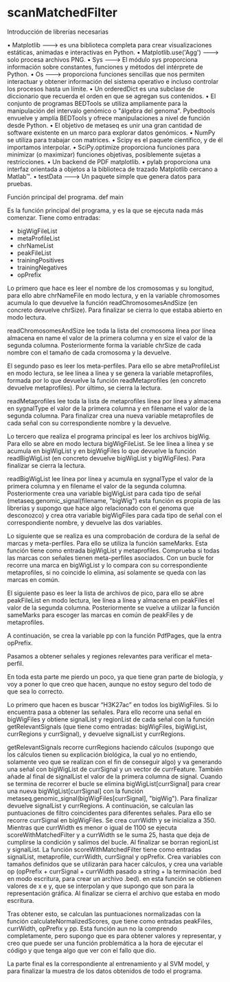 # scanMatchedFilter

Introducción de librerías necesarias

•	Matplotlib ---> es una biblioteca completa para crear visualizaciones estáticas, animadas e interactivas en Python.
•	Matplotlib.use('Agg') ---> solo procesa archivos PNG.
•	Sys ---> El módulo sys proporciona información sobre constantes, funciones y métodos del intérprete de Python.
•	Os ---> proporciona funciones sencillas que nos permiten interactuar y obtener información del sistema operativo e incluso controlar los procesos hasta un límite.
•	Un orderedDict es una subclase de diccionario que recuerda el orden en que se agregan sus contenidos.
•	El conjunto de programas BEDTools se utiliza ampliamente para la manipulación del intervalo genómico o "álgebra del genoma". Pybedtools envuelve y amplía BEDTools 
  y ofrece manipulaciones a nivel de función desde Python.
•	El objetivo de metaseq es unir una gran cantidad de software existente en un marco para explorar datos genómicos.
•	NumPy se utiliza para trabajar con matrices.
•	Scipy es el paquete científico, y de él importamos interpolar.
•	SciPy.optimize proporciona funciones para minimizar (o maximizar) funciones objetivas, posiblemente sujetas a restricciones.
•	Un backend de PDF matplotlib.
•	pylab proporciona una interfaz orientada a objetos a la biblioteca de trazado Matplotlib cercano a Matlab™.
•	testData ---> Un paquete simple que genera datos para pruebas.


Función principal del programa.   def main

Es la función principal del programa, y es la que se ejecuta nada más comenzar. Tiene como entradas:
-	bigWigFileList
-	metaProfileList
-	chrNameList
-	peakFileList
-	trainingPositives
-	trainingNegatives
-	opPrefix


Lo primero que hace es leer el nombre de los cromosomas y su longitud, para ello abre chrNameFile en modo lectura, y en la variable chromosomes acumula lo que devuelve 
la función readChromosomesAndSize (en concreto devuelve chrSize). Para finalizar se cierra lo que estaba abierto en modo lectura.

readChromosomesAndSize lee toda la lista del cromosoma línea por línea almacena en name el valor de la primera columna y en size el valor de la segunda columna. 
Posteriormente forma la variable chrSize de cada nombre con el tamaño de cada cromosoma y la devuelve.

El segundo paso es leer los meta-perfiles. Para ello se abre metaProfileList en modo lectura, se lee línea a línea y se genera la variable metaprofiles, formada por lo que 
devuelve la función readMetaprofiles (en concreto devuelve metaprofiles). Por último, se cierra la lectura.

readMetaprofiles lee toda la lista de metaprofiles línea por línea y almacena en sygnalType el valor de la primera columna y en filename el valor de la segunda columna. 
Para finalizar crea una nueva variable metaprofiles de cada señal con su correspondiente nombre y la devuelve.

Lo tercero que realiza el programa principal es leer los archivos bigWig. Para ello se abre en modo lectura bigWigFileList. Se lee línea a línea y se acumula en bigWigList y 
en bigWigFiles lo que devuelve la función readBigWigList (en concreto devuelve bigWigList y bigWigFiles). Para finalizar se cierra la lectura.

readBigWigList lee línea por línea y acumula en sygnalType el valor de la primera columna y en filename el valor de la segunda columna. Posteriormente crea una variable 
bigWigList para cada tipo de señal (metaseq.genomic_signal(filename, "bigWig") esta función es propia de las librerías y supongo que hace algo relacionado con el genoma 
que desconozco) y crea otra variable bigWigFiles para cada tipo de señal con el correspondiente nombre, y devuelve las dos variables.

Lo siguiente que se realiza es una comprobación de cordura de la señal de marcas y meta-perfiles. Para ello se utiliza la función sameMarks. Esta función tiene como entrada 
bigWigList y metaprofiles. Comprueba si todas las marcas con señales tienen meta-perfiles asociados. Con un bucle for recorre una marca en bigWigList y lo compara con su 
correspondiente metaprofiles, si no coincide lo elimina, así solamente se queda con las marcas en común.

El siguiente paso es leer la lista de archivos de pico, para ello se abre peakFileList en modo lectura, lee línea a línea y almacena en peakFiles el valor de la segunda columna. 
Posteriormente se vuelve a utilizar la función sameMarks para escoger las marcas en común de peakFiles y de metaprofiles.  

A continuación, se crea la variable pp con la función PdfPages, que la entra opPrefix.

Pasamos a obtener señales y regiones relevantes para verificar el meta-perfil. 

En toda esta parte me pierdo un poco, ya que tiene gran parte de biología, y voy a poner lo que creo que hacen, aunque no estoy seguro del todo de que sea lo correcto.

Lo primero que hacen es buscar “H3K27ac” en todos los bigWigFiles. Si lo encuentra pasa a obtener las señales. Para ello recorre una señal en bigWigFiles y obtiene signalList y 
regionList de cada señal con la función getRelevantSignals (que tiene como entradas: bigWigFiles, bigWigList, currRegions y currSignal), y devuelve signalList y currRegions.    

getRelevantSignals recorre currRegions haciendo cálculos (supongo que los cálculos tienen su explicación biológica, la cual yo no entiendo, solamente veo que se realizan con 
el fin de conseguir algo) y va generando una señal con bigWigList de currSignal y un vector de currFeature. También añade al final de signalList el valor de la primera columna 
de signal. Cuando se termina de recorrer el bucle se elimina bigWigList[currSignal] para crear una nueva bigWigList[currSignal] con la función 
metaseq.genomic_signal(bigWigFiles[currSignal], "bigWig"). Para finalizar devuelve signalList y currRegions.
A continuación, se calculan las puntuaciones de filtro coincidentes para diferentes señales. Para ello se recorre currSignal en bigWigFiles. Se crea currWidth y se inicializa
a 350.  Mientras que currWidth es menor o igual de 1100 se ejecuta scoreWithMatchedFilter y a currWidth se le suma 25, hasta que deja de cumplirse la condición y salimos del
bucle. Al finalizar se borran regionList y signalList.
La función scoreWithMatchedFilter tiene como entradas signalList, metaprofile, currWidth, currSignal y opPrefix. Crea variables con tamaños definidos que se utilizarán para 
hacer cálculos, y crea una variable op (opPrefix + currSignal + currWidth pasado a string + la terminación .bed en modo escritura, para crear un archivo .bed). en esta 
función se obtienen valores de x e y, que se interpolan y que supongo que son para la representación gráfica. Al finalizar se cierra el archivo que estaba en modo escritura.

Tras obtener esto, se calculan las puntuaciones normalizadas con la función calculateNormalizedScores, que tiene como entradas peakFiles, currWidth, opPrefix y pp. Esta 
función aun no la comprendo completamente, pero supongo que es para obtener valores y representar, y creo que puede ser una función problemática a la hora de ejecutar el 
código y que tenga algo que ver con el fallo que dio.

La parte final es la correspondiente al entrenamiento y al SVM model, y para finalizar la muestra de los datos obtenidos de todo el programa. 




